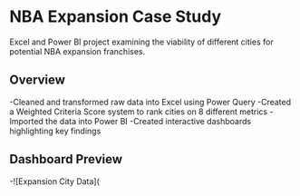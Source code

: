 # NBA Expansion Case Study

Excel and Power BI project examining the viability of different cities for potential NBA expansion franchises.

## Overview
-Cleaned and transformed raw data into Excel using Power Query
-Created a Weighted Criteria Score system to rank cities on 8 different metrics
-Imported the data into Power BI
-Created interactive dashboards highlighting key findings

## Dashboard Preview
-![Expansion City Data](
